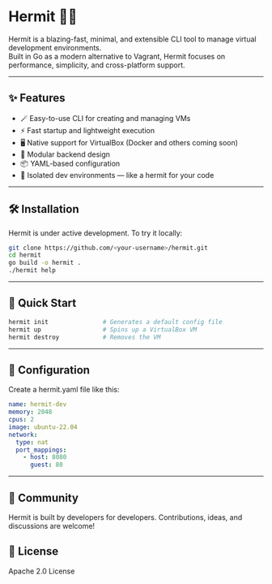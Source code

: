 # Hermit 🧙‍♂️

Hermit is a blazing-fast, minimal, and extensible CLI tool to manage virtual development environments.  
Built in Go as a modern alternative to Vagrant, Hermit focuses on performance, simplicity, and cross-platform support.

---

## ✨ Features

- 🪄 Easy-to-use CLI for creating and managing VMs
- ⚡ Fast startup and lightweight execution
- 🖥️ Native support for VirtualBox (Docker and others coming soon)
- 🧩 Modular backend design
- 📦 YAML-based configuration
- 🔐 Isolated dev environments — like a hermit for your code

---

## 🛠️ Installation

Hermit is under active development. To try it locally:

```bash
git clone https://github.com/<your-username>/hermit.git
cd hermit
go build -o hermit .
./hermit help
```

---

## 🚀 Quick Start

```bash
hermit init               # Generates a default config file
hermit up                 # Spins up a VirtualBox VM
hermit destroy            # Removes the VM
```

---

## 🧱 Configuration

Create a hermit.yaml file like this:

```yaml
name: hermit-dev
memory: 2048
cpus: 2
image: ubuntu-22.04
network:
  type: nat
  port_mappings:
    - host: 8080
      guest: 80
```

---

## 💬 Community

Hermit is built by developers for developers. Contributions, ideas, and discussions are welcome!

## 📄 License

Apache 2.0 License
